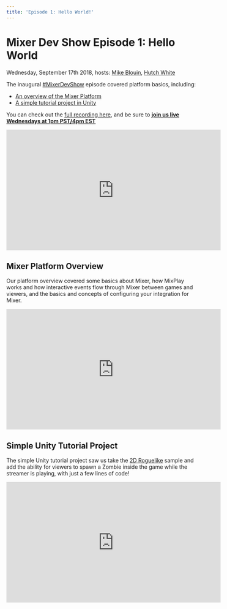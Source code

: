 ```yaml
---
title: 'Episode 1: Hello World!'
---
```


# Mixer Dev Show Episode 1: Hello World
Wednesday, September 17th 2018, hosts: [Mike Blouin](https://twitter.com/MichaelBlouin), [Hutch White](https://twitter.com/AechDub)

The inaugural [#MixerDevShow](https://twitter.com/hashtag/MixerDevShow) episode covered platform basics, including:

- [An overview of the Mixer Platform](https://youtu.be/tpHG4c-rfO8)
- [A simple tutorial project in Unity](https://youtu.be/dGyTveU-pME)

You can check out the [full recording here](https://youtu.be/sk2CVqdnGOg), and be sure to [**join us live Wednesdays at 1pm PST/4pm EST**](https://mixer.com/MixerDevShow)

<iframe width="560" height="315" src="https://www.youtube.com/embed/sk2CVqdnGOg" frameborder="0" allow="autoplay; encrypted-media" allowfullscreen></iframe>

## Mixer Platform Overview
Our platform overview covered some basics about Mixer, how MixPlay works and how interactive events flow through Mixer between games and viewers, and the basics and concepts of configuring your integration for Mixer.

<iframe width="560" height="315" src="https://www.youtube.com/embed/tpHG4c-rfO8" frameborder="0" allow="autoplay; encrypted-media" allowfullscreen></iframe>

## Simple Unity Tutorial Project
The simple Unity tutorial project saw us take the [2D Roguelike](https://unity3d.com/learn/tutorials/s/2d-roguelike-tutorial) sample and add the ability for viewers to spawn a Zombie inside the game while the streamer is playing, with just a few lines of code!

<iframe width="560" height="315" src="https://www.youtube.com/embed/tpHG4c-rfO8" frameborder="0" allow="autoplay; encrypted-media" allowfullscreen></iframe>